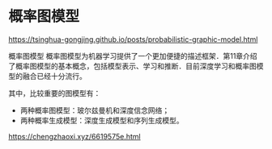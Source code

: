 

<!--
 * @version:
 * @Author:  StevenJokess（蔡舒起） https://github.com/StevenJokess
 * @Date: 2023-04-21 21:32:14
 * @LastEditors:  StevenJokess（蔡舒起） https://github.com/StevenJokess
 * @LastEditTime: 2023-09-11 21:36:47
 * @Description:
 * @Help me: make friends by a867907127@gmail.com and help me get some “foreign” things or service I need in life; 如有帮助，请赞助，失业3年了。![支付宝收款码](https://github.com/StevenJokess/d2rl/blob/master/img/%E6%94%B6.jpg)
 * @TODO::
 * @Reference:
-->
# 概率图模型

https://tsinghua-gongjing.github.io/posts/probabilistic-graphic-model.html

概率图模型 概率图模型为机器学习提供了一个更加便捷的描述框架．第11章介绍了概率图模型的基本概念，包括模型表示、学习和推断．目前深度学习和概率图模型的融合已经十分流行。

其中，比较重要的图模型有：

- 两种概率图模型：玻尔兹曼机和深度信念网络；
- 两种概率生成模型：深度生成模型和序列生成模型。

[1]: https://nndl.github.io/

https://chengzhaoxi.xyz/6619575e.html
